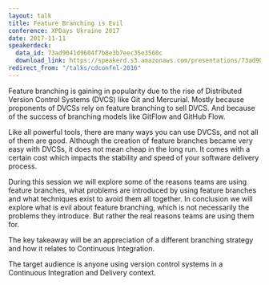 ```yaml
---
layout: talk
title: Feature Branching is Evil
conference: XPDays Ukraine 2017
date: 2017-11-11
speakerdeck:
  data_id: 73ad9041d9604f7b8e3b7eec35e3560c
  download_link: https://speakerd.s3.amazonaws.com/presentations/73ad9041d9604f7b8e3b7eec35e3560c/XPDays_Ukraine_2017_-_Feature_Branching_is_Evil.pdf
redirect_from: "/talks/cdconfnl-2016"
---
```

Feature branching is gaining in popularity due to the rise of Distributed Version Control Systems (DVCS) like Git and Mercurial. Mostly because proponents of DVCSs rely on feature branching to sell DVCS. And because of the success of branching models like GitFlow and GitHub Flow.

Like all powerful tools, there are many ways you can use DVCSs, and not all of them are good. Although the creation of feature branches became very easy with DVCSs, it does not mean cheap in the long run. It comes with a certain cost which impacts the stability and speed of your software delivery process.

During this session we will explore some of the reasons teams are using feature branches, what problems are introduced by using feature branches and what techniques exist to avoid them all together. In conclusion we will explore what is evil about feature branching, which is not necessarily the problems they introduce. But rather the real reasons teams are using them for.

The key takeaway will be an appreciation of a different branching strategy and how it relates to Continuous Integration.

The target audience is anyone using version control systems in a Continuous Integration and Delivery context.
